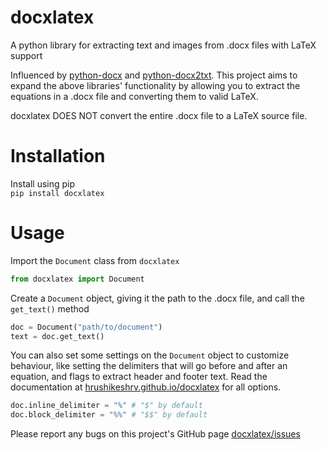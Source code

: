 # docxlatex
A python library for extracting text and images from .docx files with LaTeX support

Influenced by [python-docx](https://github.com/python-openxml/python-docx) and [python-docx2txt](https://github.com/ankushshah89/python-docx2txt).
This project aims to expand the above libraries' functionality by allowing you to extract the equations in a .docx file and converting them to valid LaTeX.

docxlatex DOES NOT convert the entire .docx file to a LaTeX source file.

# Installation
Install using pip  
`pip install docxlatex`

# Usage

Import the `Document` class from `docxlatex`

```python
from docxlatex import Document
```

Create a `Document` object, giving it the path to the .docx file, and call the `get_text()` method
```python
doc = Document("path/to/document")
text = doc.get_text()
```

You can also set some settings on the `Document` object to customize behaviour, like setting the delimiters that will go before and after an equation, 
and flags to extract header and footer text. Read the documentation at [hrushikeshrv.github.io/docxlatex](https://hrushikeshrv.github.io/docxlatex) for all options.

```python
doc.inline_delimiter = "%" # "$" by default
doc.block_delimiter = "%%" # "$$" by default
```


Please report any bugs on this project's GitHub page [docxlatex/issues](https://github.com/hrushikeshrv/docxlatex/issues)

